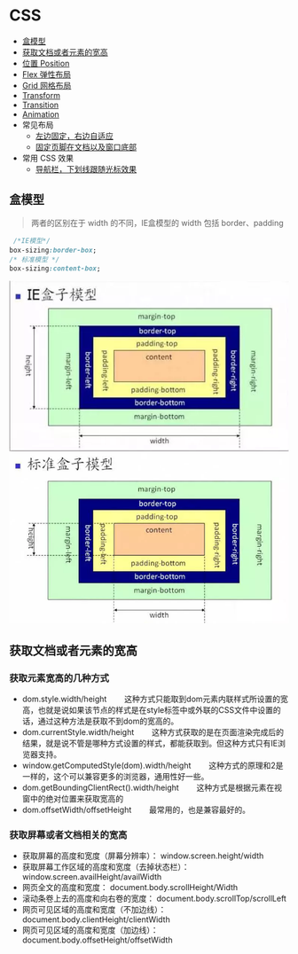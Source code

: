 # CSS

- [盒模型](#盒模型)
- [获取文档或者元素的宽高](#获取文档或者元素的宽高)
- [位置 Position]()
- [Flex 弹性布局](./Docs/Flex.md)
- [Grid 网格布局](./Docs/Grid.md)
- [Transform](./Docs/Transform.md)
- [Transition](./Docs/Transition.md)
- [Animation](./Docs/Animation.md)
- 常见布局
    - [左边固定，右边自适应]()  
    - [固定页脚在文档以及窗口底部](固定页脚在文档以及窗口底部)  
- 常用 CSS 效果
    - [导航栏，下划线跟随光标效果](https://codepen.io/tibaiwan/pen/oazVoQ)


## 盒模型

> 两者的区别在于 width 的不同，IE盒模型的 width 包括 border、padding

```css
 /*IE模型*/
box-sizing:border-box;
/* 标准模型 */
box-sizing:content-box;
```

<img src="./Images/IE-model.webp" width="600"/>
<img src="./Images/standard-model.webp" width="600"/>

## 获取文档或者元素的宽高

### 获取元素宽高的几种方式

- dom.style.width/height 　　这种方式只能取到dom元素内联样式所设置的宽高，也就是说如果该节点的样式是在style标签中或外联的CSS文件中设置的话，通过这种方法是获取不到dom的宽高的。
- dom.currentStyle.width/height 　　这种方式获取的是在页面渲染完成后的结果，就是说不管是哪种方式设置的样式，都能获取到。但这种方式只有IE浏览器支持。
- window.getComputedStyle(dom).width/height 　　这种方式的原理和2是一样的，这个可以兼容更多的浏览器，通用性好一些。
- dom.getBoundingClientRect().width/height 　　这种方式是根据元素在视窗中的绝对位置来获取宽高的
- dom.offsetWidth/offsetHeight 　　最常用的，也是兼容最好的。

### 获取屏幕或者文档相关的宽高

- 获取屏幕的高度和宽度（屏幕分辨率）： window.screen.height/width
- 获取屏幕工作区域的高度和宽度（去掉状态栏）： window.screen.availHeight/availWidth
- 网页全文的高度和宽度： document.body.scrollHeight/Width
- 滚动条卷上去的高度和向右卷的宽度： document.body.scrollTop/scrollLeft
- 网页可见区域的高度和宽度（不加边线）： document.body.clientHeight/clientWidth
- 网页可见区域的高度和宽度（加边线）： document.body.offsetHeight/offsetWidth

